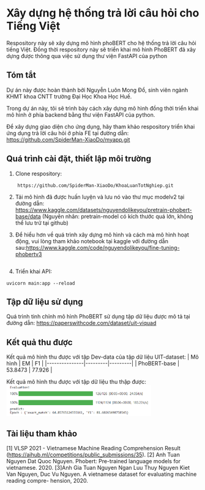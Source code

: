 # Xây dựng hệ thống trả lời câu hỏi cho Tiếng Việt

Respository này sẽ xây dựng mô hình phoBERT cho hệ thống trả lời câu hỏi tiếng Việt. Đồng thời respository này sẽ triển khai mô hình PhoBERT đã xây dựng được thông qua việc sử dụng thư viện FastAPI của python

## Tóm tắt
Dự án này được hoàn thành bởi Nguyễn Luôn Mong Đổ, sinh viên ngành KHMT khoa CNTT trường Đại Học Khoa Học Huế.

Trong dự án này, tôi sẽ trình bày cách xây dựng mô hình đồng thời triển khai mô hình ở phía backend bằng thư viện FastAPI của python.

Để xây dựng giao diện cho ứng dụng, hãy tham khảo respository triển khai ứng dụng trả lời câu hỏi ở phía FE tại đường dẫn: https://github.com/SpiderMan-XiaoDo/myapp.git


## Quá trình cài đặt, thiết lập môi trường
1. Clone respository:
```
    https://github.com/SpiderMan-XiaoDo/KhoaLuanTotNghiep.git
```
2. Tải mô hình đã được huấn luyện và lưu nó vào thư mục modelv2 tại đường dẫn:  https://www.kaggle.com/datasets/nguyendolikeyou/pretrain-phobert-base/data (Nguyên nhân: pretrain-model có kích thước quá lớn, không thể lưu trữ tại github)

3. Để hiểu hơn về quá trình xây dựng mô hình và cách mà mô hình hoạt động, vui lòng tham khảo notebook tại kaggle với đường dẫn sau:https://www.kaggle.com/code/nguyendolikeyou/fine-tuning-phobertv3
```

```
4. Triển khai API:

```
uvicorn main:app --reload
```
## Tập dữ liệu sử dụng

Quá trình tinh chỉnh mô hình PhoBERT sử dụng tập dữ liệu được mô tả tại đường dẫn: https://paperswithcode.com/dataset/uit-viquad


## Kết quả thu được

Kết quả mô hình thu được với tập Dev-data của tập dữ liệu UIT-dataset:
| Mô hình       | EM      | F1      |
|---------------|---------|---------|
| PhoBERT-base  | 53.8473 | 77.926  |

Kết quả mô hình thu được với tập dữ liệu thu thập được:
<img src = "assets\image\ketqua_valid.png" width = 75%>

## Tài liệu tham khảo
 [1] VLSP 2021 - Vietnamese Machine Reading Comprehension Result
(https://aihub.ml/competitions/public_submissions/35).
 [2] Anh Tuan Nguyen Dat Quoc Nguyen. Phobert: Pre-trained language models for vietnamese. 2020.
 [3]Anh Gia Tuan Nguyen Ngan Luu Thuy Nguyen Kiet Van Nguyen, Duc Vu Nguyen. A vietnamese dataset for evaluating machine reading compre-
hension, 2020.
